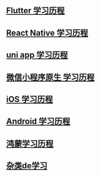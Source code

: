 ## [ Flutter 学习历程 ]( https://github.com/shaoting0730/mobile-learn/tree/master/Flutter )
## [ React Native 学习历程 ](  https://github.com/shaoting0730/mobile-learn/tree/master/React%20Native  )    <br/>
## [ uni app 学习历程 ]( https://github.com/shaoting0730/mobile-learn/tree/master/uniapp )    <br/>
## [ 微信小程序原生 学习历程 ]( https://github.com/shaoting0730/mobile-learn/tree/master/%E5%BE%AE%E4%BF%A1%E5%B0%8F%E7%A8%8B%E5%BA%8F )    <br/>
## [ iOS 学习历程 ](  https://github.com/shaoting0730/mobile-learn/tree/master/iOS )    <br/>
## [ Android 学习历程 ](  https://github.com/shaoting0730/mobile-learn/tree/master/Android )    <br/>
## [ 鸿蒙学习历程 ]( https://github.com/shaoting0730/mobile-learn/tree/master/%E9%B8%BF%E8%92%99 )    <br/>
## [ 杂类de学习 ]( https://github.com/shaoting0730/mobile-learn/tree/master/%E6%9D%82%E7%B1%BB )    <br/>


